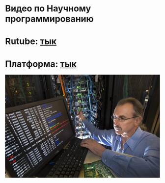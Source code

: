 # Видео по Научному программированию

# Rutube: [тык](https://rutube.ru/plst/569355)
# Платформа: [тык](https://plvideo.ru/playlist?list=WYZIW9CZohN2)

![readme](readme.jpg)
